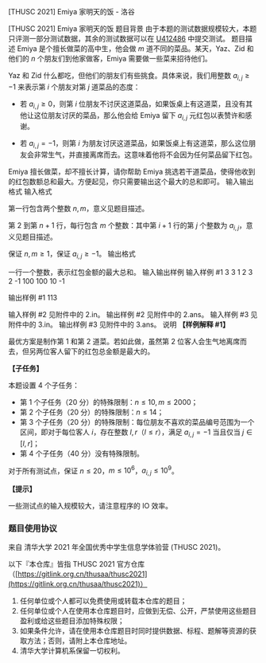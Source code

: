 



[THUSC 2021] Emiya 家明天的饭 - 洛谷














[THUSC 2021] Emiya 家明天的饭
题目背景
由于本题的测试数据规模较大，本题只评测一部分测试数据，其余的测试数据可以在 [U412486](https://www.luogu.com.cn/problem/U412486) 中提交测试。
题目描述
Emiya 是个擅长做菜的高中生，他会做 $m$ 道不同的菜品。某天，Yaz、Zid 和他们的 $n$ 个朋友们到他家做客，Emiya 需要做一些菜来招待他们。

Yaz 和 Zid 什么都吃，但他们的朋友们有些挑食。具体来说，我们用整数 $a_{i,j}\geq -1$ 来表示第 $i$ 个朋友对第 $j$ 道菜品的态度：

* 若 $a_{i,j}\geq 0$，则第 $i$ 位朋友不讨厌这道菜品，如果饭桌上有这道菜，且没有其他让这位朋友讨厌的菜品，那么他会给 Emiya 留下 $a_{i,j}$ 元红包以表赞许和感谢。

* 若 $a_{i,j} = -1$，则第 $i$ 为朋友讨厌这道菜品，如果饭桌上有这道菜，那么这位朋友会非常生气，并直接离席而去。这意味着他将不会因为任何菜品留下红包。

Emiya 擅长做菜，却不擅长计算，请你帮助 Emiya 挑选若干道菜品，使得他收到的红包数额总和最大。方便起见，你只需要输出这个最大的总和即可。
输入输出格式
输入格式

第一行包含两个整数 $n,m$，意义见题目描述。

第 $2$ 到第 $n+1$ 行，每行包含 $m$ 个整数：其中第 $i+1$ 行的第 $j$ 个整数为 $a_{i,j}$，意义见题目描述。

保证 $n,m\geq 1$，保证 $a_{i,j} \geq -1$。
输出格式

一行一个整数，表示红包金额的最大总和。
输入输出样例
输入样例 #1
3 3
1 2 3
2 -1 100
100 10 -1

输出样例 #1
113

输入样例 #2
见附件中的 2.in。
输出样例 #2
见附件中的 2.ans。
输入样例 #3
见附件中的 3.in。
输出样例 #3
见附件中的 3.ans。
说明
**【样例解释 #1】**

最优方案是制作第 $1$ 和第 $2$ 道菜。若如此做，虽然第 $2$ 位客人会生气地离席而去，但另两位客人留下的红包总金额是最大的。

**【子任务】**

本题设置 4 个子任务：

* 第 1 个子任务（20 分）的特殊限制：$n\leq 10, m\leq 2000$；
* 第 2 个子任务（20 分）的特殊限制：$n\leq 14$；
* 第 3 个子任务（20 分）的特殊限制：每位朋友不喜欢的菜品编号范围为一个区间，即对于每位客人 $i$，存在整数 $l,r$（$l\leq r$），满足 $a_{i,j} = -1$ 当且仅当 $j\in \left[l,r\right]$；
* 第 4 个子任务（40 分）没有特殊限制。

对于所有测试点，保证 $n\leq 20$，$m\leq 10^6$，$a_{i,j}\leq 10^9$。

**【提示】**

一些测试点的输入规模较大，请注意程序的 IO 效率。

### 题目使用协议

来自 清华大学 2021 年全国优秀中学生信息学体验营 (THUSC 2021)。

以下『本仓库』皆指 THUSC 2021 官方仓库（[https://gitlink.org.cn/thusaa/thusc2021](https://gitlink.org.cn/thusaa/thusc2021)）

1. 任何单位或个人都可以免费使用或转载本仓库的题目；
2. 任何单位或个人在使用本仓库题目时，应做到无偿、公开，严禁使用这些题目盈利或给这些题目添加特殊权限；
3. 如果条件允许，请在使用本仓库题目时同时提供数据、标程、题解等资源的获取方法；否则，请附上本仓库地址。
4. 清华大学计算机系保留一切权利。






